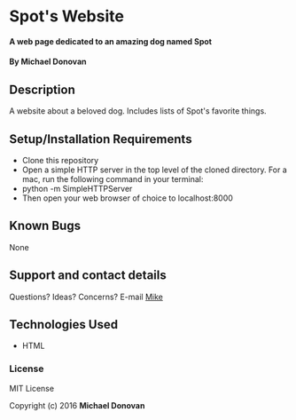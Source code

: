 # Spot's Website

#### A web page dedicated to an amazing dog named Spot

#### By Michael Donovan

## Description

A website about a beloved dog. Includes lists of Spot's favorite things.

## Setup/Installation Requirements

* Clone this repository
* Open a simple HTTP server in the top level of the cloned directory. For a mac, run the following command in your terminal:
* python -m SimpleHTTPServer
* Then open your web browser of choice to localhost:8000

## Known Bugs

None

## Support and contact details

Questions? Ideas? Concerns? E-mail [Mike](mike@eggborne.com)

## Technologies Used

* HTML

### License

MIT License

Copyright (c) 2016 **Michael Donovan**
